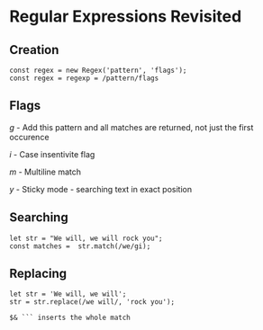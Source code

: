 #  Regular Expressions Revisited

## Creation

``` 
const regex = new Regex('pattern', 'flags');
const regex = regexp = /pattern/flags
```

## Flags
*g* - Add this pattern and all matches are returned, not just the first occurence

*i* - Case insentivite flag

*m* - Multiline match

*y* - Sticky mode - searching text in exact position

## Searching
```
let str = "We will, we will rock you";
const matches =  str.match(/we/gi);
```

## Replacing

```
let str = 'We will, we will';
str = str.replace(/we will/, 'rock you');
```

```
$& ``` inserts the whole match
